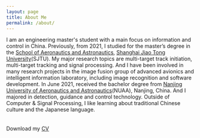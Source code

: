 ```yaml
---
layout: page
title: About Me
permalink: /about/
---
```

I am an engineering master's student with a main focus on information and control in China. Previously, from 2021, I studied for the master’s degree in the <a href="https://www.aero.sjtu.edu.cn/">School of Aeronautics and Astronautics</a>, <a href="https://www.sjtu.edu.cn/">Shanghai Jiao Tong University</a>(SJTU). My major research topics are multi-target track initiation, multi-target tracking and signal processing. And I have been involved in many research projects in the image fusion group of advanced avionics and intelligent information laboratory, including image recognition and software development. In June 2021, received the bachelor degree from <a href="hhttps://www.nuaa.edu.cn/">Nanjing University of Aeronautics and Astronautics</a>(NUAA), Nanjing, China. And I majored in detection, guidance and control technology. Outside of Computer & Signal Processing, I like learning about traditional Chinese culture and the Japanese language.   
<br>
<br>
Download my <a href="https://www.dropbox.com/s/wa3agifqoxwd77u/soto-cv.pdf?dl=0" download="Liu Zeng- CV">CV</a><br>
<br>
